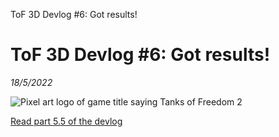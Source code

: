 ToF 3D Devlog #6: Got results!

# ToF 3D Devlog #6: Got results!
*18/5/2022*

![Pixel art logo of game title saying Tanks of Freedom 2](/assets/images/articles/tof-devlog-6/tof2_logo_600.png "Game title logo")


[Read part 5.5 of the devlog](/tof-devlog-5-5)

